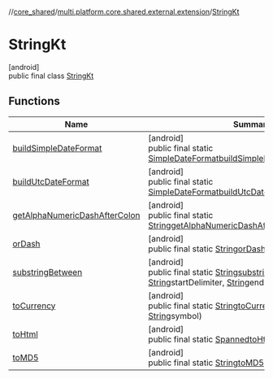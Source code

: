 //[core_shared](../../../index.md)/[multi.platform.core.shared.external.extension](../index.md)/[StringKt](index.md)

# StringKt

[android]\
public final class [StringKt](index.md)

## Functions

| Name | Summary |
|---|---|
| [buildSimpleDateFormat](build-simple-date-format.md) | [android]<br>public final static [SimpleDateFormat](https://docs.oracle.com/javase/8/docs/api/java/text/SimpleDateFormat.html)[buildSimpleDateFormat](build-simple-date-format.md)([String](https://docs.oracle.com/javase/8/docs/api/java/lang/String.html)$self) |
| [buildUtcDateFormat](build-utc-date-format.md) | [android]<br>public final static [SimpleDateFormat](https://docs.oracle.com/javase/8/docs/api/java/text/SimpleDateFormat.html)[buildUtcDateFormat](build-utc-date-format.md)([String](https://docs.oracle.com/javase/8/docs/api/java/lang/String.html)$self) |
| [getAlphaNumericDashAfterColon](get-alpha-numeric-dash-after-colon.md) | [android]<br>public final static [String](https://docs.oracle.com/javase/8/docs/api/java/lang/String.html)[getAlphaNumericDashAfterColon](get-alpha-numeric-dash-after-colon.md)([String](https://docs.oracle.com/javase/8/docs/api/java/lang/String.html)$self) |
| [orDash](or-dash.md) | [android]<br>public final static [String](https://docs.oracle.com/javase/8/docs/api/java/lang/String.html)[orDash](or-dash.md)([String](https://docs.oracle.com/javase/8/docs/api/java/lang/String.html)$self) |
| [substringBetween](substring-between.md) | [android]<br>public final static [String](https://docs.oracle.com/javase/8/docs/api/java/lang/String.html)[substringBetween](substring-between.md)([String](https://docs.oracle.com/javase/8/docs/api/java/lang/String.html)$self, [String](https://docs.oracle.com/javase/8/docs/api/java/lang/String.html)startDelimiter, [String](https://docs.oracle.com/javase/8/docs/api/java/lang/String.html)endDelimiter) |
| [toCurrency](to-currency.md) | [android]<br>public final static [String](https://docs.oracle.com/javase/8/docs/api/java/lang/String.html)[toCurrency](to-currency.md)([String](https://docs.oracle.com/javase/8/docs/api/java/lang/String.html)$self, [String](https://docs.oracle.com/javase/8/docs/api/java/lang/String.html)symbol) |
| [toHtml](to-html.md) | [android]<br>public final static [Spanned](https://developer.android.com/reference/kotlin/android/text/Spanned.html)[toHtml](to-html.md)([String](https://docs.oracle.com/javase/8/docs/api/java/lang/String.html)$self) |
| [toMD5](to-m-d5.md) | [android]<br>public final static [String](https://docs.oracle.com/javase/8/docs/api/java/lang/String.html)[toMD5](to-m-d5.md)([String](https://docs.oracle.com/javase/8/docs/api/java/lang/String.html)$self) |
